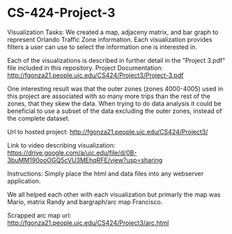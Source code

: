 # CS-424-Project-3
Visualization Tasks: We created a map, adjaceny matrix, and bar graph to represent Orlando Traffic Zone information. Each visualization provides filters a user can use to select the information one is interested in.  

Each of the visualizations is described in further detail in the "Project 3.pdf" file included in this repository.
Project Documentation:
http://fgonza21.people.uic.edu/CS424/Project3/Project-3.pdf

One interesting result was that the outer zones (zones 4000-4005) used in this project are associated with so many more trips than the rest of the zones, that they skew the data.  When trying to do data analysis it could be beneficial to use a subset of the data excluding the outer zones, instead of the complete dataset.

Url to hosted project:
http://fgonza21.people.uic.edu/CS424/Project3/

Link to video describing visualization:
https://drive.google.com/a/uic.edu/file/d/0B-3buMM190ooOGQ5cVU3MEhqRFE/view?usp=sharing

Instructions: Simply place the html and data files into any webserver application.

We all helped each other with each visualization but primarly the map was Mario, matrix Randy and bargraph/arc map Francisco.

Scrapped arc map url:
http://fgonza21.people.uic.edu/CS424/Project3/arc.html
